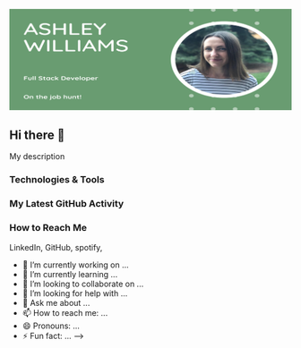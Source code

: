 ![](https://github.com/ashwilliams15/ashwilliams15/blob/main/bannerPic.png)

## Hi there 👋

My description

### Technologies & Tools

### My Latest GitHub Activity

### How to Reach Me

LinkedIn, GitHub, spotify,

- 🔭 I’m currently working on ...
- 🌱 I’m currently learning ...
- 👯 I’m looking to collaborate on ...
- 🤔 I’m looking for help with ...
- 💬 Ask me about ...
- 📫 How to reach me: ...
- 😄 Pronouns: ...
- ⚡ Fun fact: ...
  -->
